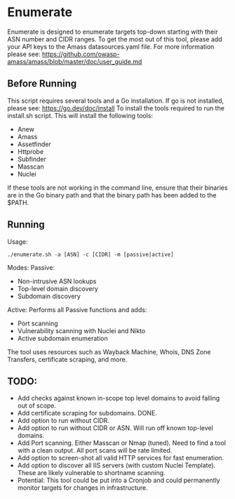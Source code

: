 # Enumerate 
Enumerate is designed to enumerate targets top-down starting with their ASN number and CIDR ranges. To get the most out of this tool, please add your API keys to the Amass datasources.yaml file. 
For more information please see: 
https://github.com/owasp-amass/amass/blob/master/doc/user_guide.md

## Before Running
This script requires several tools and a Go installation. If go is not installed, please see: https://go.dev/doc/install
To install the tools required to run the install.sh script. This will install the following tools:
* Anew
* Amass
* Assetfinder
* Httprobe
* Subfinder
* Masscan
* Nuclei

If these tools are not working in the command line, ensure that their binaries are in the Go binary path and that the binary path has been added to the $PATH.

## Running
Usage: 
```
./enumerate.sh -a [ASN] -c [CIDR] -m [passive|active]
```

Modes:
Passive:
* Non-intrusive ASN lookups
* Top-level domain discovery
* Subdomain discovery

Active:
Performs all Passive functions and adds:
* Port scanning
* Vulnerability scanning with Nuclei and Nikto
* Active subdomain enumeration

The tool uses resources such as Wayback Machine, Whois, DNS Zone Transfers, certificate scraping, and more.

## TODO:
* Add checks against known in-scope top level domains to avoid falling out of scope.
* Add certificate scraping for subdomains. DONE. 
* Add option to run without CIDR.
* Add option to run without CIDR or ASN. Will run off known top-level domains. 
* Add Port scanning. Either Masscan or Nmap (tuned). Need to find a tool with a clean output. All port scans will be rate limited.
* Add option to screen-shot all valid HTTP services for fast enumeration.
* Add option to discover all IIS servers (with custom Nuclei Template). These are likely vulnerable to shortname scanning.   
* Potential: This tool could be put into a Cronjob and could permanently monitor targets for changes in infrastructure.